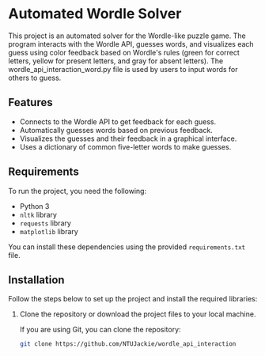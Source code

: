 # Automated Wordle Solver

This project is an automated solver for the Wordle-like puzzle game. The program interacts with the Wordle API, guesses words, and visualizes each guess using color feedback based on Wordle's rules (green for correct letters, yellow for present letters, and gray for absent letters). The wordle_api_interaction_word.py file is used by users to input words for others to guess.

## Features

- Connects to the Wordle API to get feedback for each guess.
- Automatically guesses words based on previous feedback.
- Visualizes the guesses and their feedback in a graphical interface.
- Uses a dictionary of common five-letter words to make guesses.

## Requirements

To run the project, you need the following:

- Python 3
- `nltk` library
- `requests` library
- `matplotlib` library

You can install these dependencies using the provided `requirements.txt` file.

## Installation

Follow the steps below to set up the project and install the required libraries:

1. Clone the repository or download the project files to your local machine.
   
   If you are using Git, you can clone the repository:
   ```bash
   git clone https://github.com/NTUJackie/wordle_api_interaction
